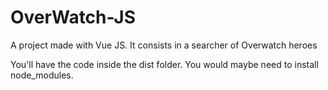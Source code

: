 # OverWatch-JS
A project made with Vue JS. 
It consists in a searcher of Overwatch heroes

You'll have the code inside the dist folder.
You would maybe need to install node_modules.

